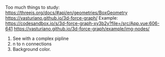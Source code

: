 Too much things to study:
https://threejs.org/docs/#api/en/geometries/BoxGeometry
https://vasturiano.github.io/3d-force-graph/
Example:
https://codesandbox.io/s/3d-force-graph-xy3b2y?file=/src/App.vue:606-641
https://vasturiano.github.io/3d-force-graph/example/img-nodes/


1. See with a complex pipline
2. n to n connections
3. Background color.
